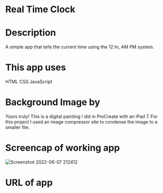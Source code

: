 # Real Time Clock #

# Description #
A simple app that tells the current time using the 12 hr, AM PM system. 

# This app uses #
HTML CSS JavaScript

# Background Image by #
Yours truly! This is a digital painting I did in ProCreate with an iPad 7.
For this project I used an image compressor site to condense the image to a smaller file. 

# Screencap of working app #


![Screenshot 2022-06-07 212412](https://user-images.githubusercontent.com/91100425/172531305-feb968a1-c501-4e6c-8727-b416e7785141.jpg)


# URL of app #
